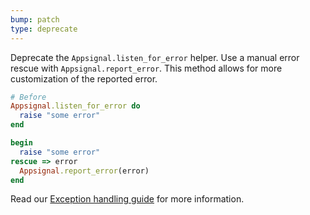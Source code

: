 ```yaml
---
bump: patch
type: deprecate
---
```


Deprecate the `Appsignal.listen_for_error` helper. Use a manual error rescue with `Appsignal.report_error`. This method allows for more customization of the reported error.

```ruby
# Before
Appsignal.listen_for_error do
  raise "some error"
end

begin
  raise "some error"
rescue => error
  Appsignal.report_error(error)
end
```

Read our [Exception handling guide](https://docs.appsignal.com/ruby/instrumentation/exception-handling.html) for more information.
